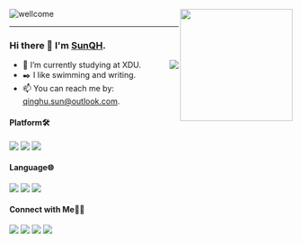 ![wellcome](https://uploads.disquscdn.com/images/6b64e8007ad516c545c077daf3e07cf34e430e3e9c54e041ffe6eeb4d033808a.jpg?w=400&h=240)
<img align='right' src="https://media.giphy.com/media/M9gbBd9nbDrOTu1Mqx/giphy.gif" width="200">

--- 
### Hi there 👋  I'm [SunQH](sunqinghu.github.io).
<img align="right" src="https://github-readme-stats.vercel.app/api?username=sunqinghu&show_icons=true&icon_color=CE1D2D&text_color=718096&bg_color=ffffff&hide_title=true&hide=stars,prs&count_private=true" />

- 🔭 I’m currently studying at XDU.
- ✒️ I like swimming and writing.
- 📫 You can reach me by: qinghu.sun@outlook.com.

#### Platform🛠️
[![](https://img.shields.io/badge/OS%20Linux-33aadd?style=flat-square&logo=linux&logoColor=ffffff)](https://www.archlinux.org/)
[![](https://img.shields.io/badge/macOS-Hackintosh-292e33?style=flat-square&logo=apple&logoColor=ffffff)](https://www.tonymacx86.com/)
[![](https://img.shields.io/badge/iOS-iPhone-f5010c?style=flat-square&logo=apple&logoColor=ffffff)](https://www.apple.com/)

#### Language🌐
[![](https://img.shields.io/badge/-Python-007396?style=flat-square&logo=python&logoColor=ffffff)](https://reactjs.org/)
[![](https://img.shields.io/badge/-C++-007396?style=flat-square&logo=c++&logoColor=ffffff)](https://reactjs.org/)
[![](https://img.shields.io/badge/-Java-007396?style=flat-square&logo=java&logoColor=ffffff)](https://reactjs.org/)

#### Connect with Me🤝🏻 
[![](https://img.shields.io/static/v1?label=mail&message=qinghu.sun@outlook.com&color=7BB32E&logo=mail)](qinghu.sun@outlook.com)
[![](https://img.shields.io/static/v1?label=tel&message=15666528629&color=7BB32E&logo=tel)](15666528629)
![](https://img.shields.io/static/v1?label=qq&message=1129759801&color=7BB32E&logo=qq) 
![](https://visitor-badge.glitch.me/badge?page_id=sunqinghu.readme)


<!--
[![Top Langs](https://github-readme-stats.vercel.app/api/top-langs/?username=sunqinghu&layout=compact)](https://github.com/anuraghazra/github-readme-stats)
[![Readme Card (Pined Card)](https://github-readme-stats.vercel.app/api/pin/?username=sunqinghu&repo=github-readme-stats)](https://github.com/anuraghazra/github-readme-stats)
Here are some ideas to get you started:
- 🌱 I’m currently learning ...
- 👯 I’m looking to collaborate on ...
- 🤔 I’m looking for help with ...
- 💬 Ask me about ...
- 😄 Pronouns: ...
- ⚡ Fun fact: ...
Reference:
# 模板
https://github.com/kautukkundan/Awesome-Profile-README-templates/blob/master/code-styled/anmol098.md
# 举例
https://github.com/Wonz5130
https://github.com/anuraghazra/github-readme-stats/blob/master/docs/readme_cn.md
# 静态、动态标签
https://simpleicons.org/
https://shields.io/
# 状态
https://github.com/anmol098/waka-readme-stats
-->
